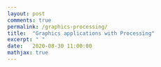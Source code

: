 ```yaml
---
layout: post
comments: true
permalink: /graphics-processing/
title:  "Graphics applications with Processing"
excerpt: " "
date:   2020-08-30 11:00:00
mathjax: true
---
```


